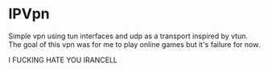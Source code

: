 # IPVpn

Simple vpn using tun interfaces and udp as a transport inspired by vtun. The goal of this vpn was for me to play online games but it's failure for now.

I FUCKING HATE YOU IRANCELL